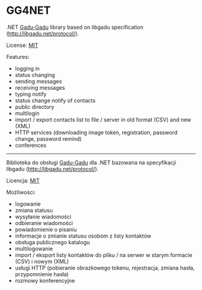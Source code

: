 ﻿GG4NET
======

.NET [Gadu-Gadu](https://en.wikipedia.org/wiki/Gadu-Gadu) library based on libgadu specification (http://libgadu.net/protocol/).

License: [MIT](license.txt)

Features:
* logging in
* status changing
* sending messages
* receiving messages
* typing notify
* status change notify of contacts
* public directory
* multilogin
* import / export contacts list to file / server in old format (CSV) and new (XML)
* HTTP services (downloading image token, registration, password change, password remind)
* conferences

----------

Biblioteka do obsługi [Gadu-Gadu](https://pl.wikipedia.org/wiki/GG_(komunikator_internetowy)) dla .NET bazowana na specyfikacji libgadu (http://libgadu.net/protocol/).

Licencja: [MIT](license.txt)

Możliwości:
* logowanie
* zmiana statusu
* wysyłanie wiadomości
* odbieranie wiadomości
* powiadomienie o pisaniu
* informacje o zmianie statusu osobom z listy kontaktów
* obsługa publicznego katalogu
* multilogowanie
* import / eksport listy kontaktów do pliku / na serwer w starym formacie (CSV) i nowym (XML)
* usługi HTTP (pobieranie obrazkowego tokenu, rejestracja, zmiana hasła, przypomnienie hasła)
* rozmowy konferencyjne



